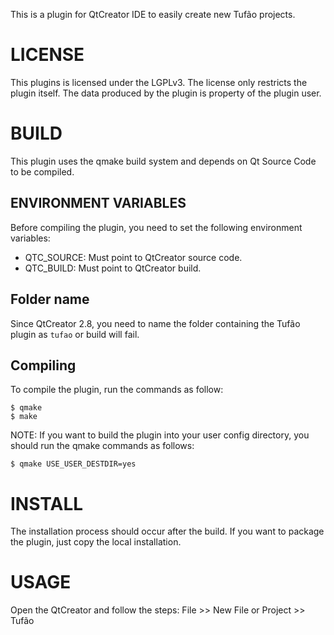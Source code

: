 This is a plugin for QtCreator IDE to easily create new Tufão projects.

# LICENSE

This plugins is licensed under the LGPLv3. The license only restricts the plugin
itself. The data produced by the plugin is property of the plugin user.

# BUILD

This plugin uses the qmake build system and depends on Qt Source Code to be
compiled.

## ENVIRONMENT VARIABLES

Before compiling the plugin, you need to set the following environment
variables:

  * QTC_SOURCE: Must point to QtCreator source code.
  * QTC_BUILD: Must point to QtCreator build.

## Folder name

Since QtCreator 2.8, you need to name the folder containing the Tufão plugin as
`tufao` or build will fail.

## Compiling

To compile the plugin, run the commands as follow:

    $ qmake
    $ make

NOTE:
If you want to build the plugin into your user config directory, you should run
the qmake commands as follows:

    $ qmake USE_USER_DESTDIR=yes

# INSTALL

The installation process should occur after the build. If you want to package
the plugin, just copy the local installation.

# USAGE

Open the QtCreator and follow the steps:
File >> New File or Project >> Tufão
